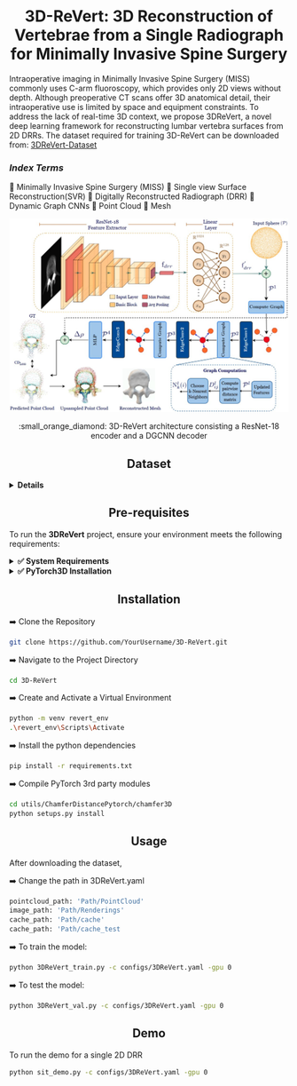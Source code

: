 <h1 align="center">3D-ReVert: 3D Reconstruction of Vertebrae from a Single Radiograph for Minimally Invasive Spine Surgery
</h1>

<p  align="center">  
 
Intraoperative imaging in Minimally Invasive Spine Surgery (MISS) commonly uses C-arm fluoroscopy, which provides only 2D views without depth. Although preoperative CT scans offer 3D anatomical detail, their intraoperative use is limited by space and equipment constraints. To address the lack of real-time 3D context, we propose 3DReVert, a novel deep learning framework for reconstructing lumbar vertebra surfaces from 2D DRRs. The dataset required for training 3D-ReVert can be downloaded from: [3DReVert-Dataset](https://drive.google.com/drive/folders/1YBzQlRE8mZOfmKDpoc9omabz6GCIIJbH?usp=sharing) 
<h3 > <i>Index Terms</i> </h3> 

  :diamond_shape_with_a_dot_inside: Minimally Invasive Spine Surgery (MISS)
  :diamond_shape_with_a_dot_inside: Single view Surface Reconstruction(SVR)
  :diamond_shape_with_a_dot_inside: Digitally Reconstructed Radiograph (DRR) 
  :diamond_shape_with_a_dot_inside: Dynamic Graph CNNs
  :diamond_shape_with_a_dot_inside: Point Cloud 
  :diamond_shape_with_a_dot_inside: Mesh

</div>
<p align="center">
  <img src="Methodology.jpg">
</p>
<div align = "center">
  :small_orange_diamond: 3D-ReVert architecture consisting a ResNet-18 encoder and a DGCNN decoder
 </p>

</div>

</details>
<h2 align="center">Dataset</h2>
<details>
 
<summary><b>Details</b></summary>

You can download the dataset from the following link:  
🔗 <a href="https://drive.google.com/drive/folders/1YBzQlRE8mZOfmKDpoc9omabz6GCIIJbH?usp=sharing" target="_blank">3DReVert-Dataset</a>  

We present an open-source dataset for SVR of lumbar vertebrae comprising 475 unique mesh–DRR pairs.  
For each mesh, DRRs are rendered from 24 diverse viewpoints, resulting in an augmented dataset of 11,400 mesh–DRR pairs.


**Sub-directory-based arrangement:**

```
DRR/
├── verse004_segment_20/
│  ├── rendering/
│    ├── 00.png
│    ├── 01.png
│    ├── 02.png
│    └── ...
├──verse005_segment_20/
│   ├── rendering/
│   │   ├── 00.png
│   │   ├── 01.png
│   │   ├── ...
│   │   └── 23.png
├── ...  
│   └── ...
Mesh/
├── verse004_segment_20.stl/..
├── verse005_segment_20.stl/..
├── ...
```
</details>

## <div align="center">Pre-requisites</div>


To run the **3DReVert** project, ensure your environment meets the following requirements:

<details>
<summary><strong>✅ System Requirements</strong></summary>
 
- GPU: **NVIDIA RTX 4090** or equivalent
- CUDA: **Version 11.8**
- Python: **Recommended 3.10+**
- PyTorch: **2.5.1**
- Visual Studio: **2019**
  
</details>

<details>
<summary><strong>✅ PyTorch3D Installation</strong></summary>

PyTorch3D is required and must be installed from source to match CUDA 11.8 and Torch 2.5.1:

```bash
pip install "git+https://github.com/facebookresearch/pytorch3d.git"
```

> **Note:** Ensure `torch`, `torchvision`, and `torchaudio` are installed *before* installing PyTorch3D.

---
</details>

## <div align="center">Installation</div>
:arrow_right: Clone the Repository  
```bash
git clone https://github.com/YourUsername/3D-ReVert.git
```
:arrow_right: Navigate to the Project Directory 
```bash
cd 3D-ReVert
```
:arrow_right: Create and Activate a Virtual Environment  
```bash
python -m venv revert_env
.\revert_env\Scripts\Activate
```
:arrow_right: Install the python dependencies
```bash
pip install -r requirements.txt
```
:arrow_right: Compile PyTorch 3rd party modules
```bash
cd utils/ChamferDistancePytorch/chamfer3D
python setups.py install
```

## <div align="center">Usage</div>
After downloading the dataset,

:arrow_right: Change the path in 3DReVert.yaml
```bash
pointcloud_path: 'Path/PointCloud'
image_path: 'Path/Renderings'
cache_path: 'Path/cache'
cache_path: 'Path/cache_test
```
:arrow_right: To train the model:
```bash
python 3DReVert_train.py -c configs/3DReVert.yaml -gpu 0
```
:arrow_right: To test the model:
```bash
python 3DReVert_val.py -c configs/3DReVert.yaml -gpu 0
```

## <div align="center">Demo</div>

To run the demo for a single 2D DRR 

```bash
python sit_demo.py -c configs/3DReVert.yaml -gpu 0
```

